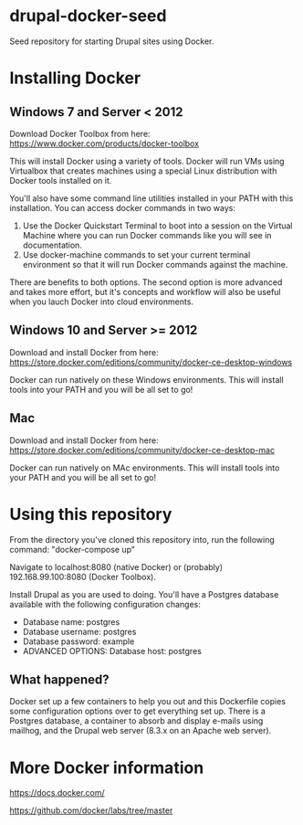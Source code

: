 # drupal-docker-seed
Seed repository for starting Drupal sites using Docker.

# Installing Docker
## Windows 7 and Server < 2012
Download Docker Toolbox from here: https://www.docker.com/products/docker-toolbox

This will install Docker using a variety of tools.  Docker will run VMs using Virtualbox that creates machines using a special Linux distribution with Docker tools installed on it.

You'll also have some command line utilities installed in your PATH with this installation.  You can access docker commands in two ways:
1. Use the Docker Quickstart Terminal to boot into a session on the Virtual Machine where you can run Docker commands like you will see in documentation.
2. Use docker-machine commands to set your current terminal environment so that it will run Docker commands against the machine.

There are benefits to both options.  The second option is more advanced and takes more effort, but it's concepts and workflow will also be useful when you lauch Docker into cloud environments.

## Windows 10 and Server >= 2012
Download and install Docker from here: https://store.docker.com/editions/community/docker-ce-desktop-windows

Docker can run natively on these Windows environments.  This will install tools into your PATH and you will be all set to go!

## Mac
Download and install Docker from here: https://store.docker.com/editions/community/docker-ce-desktop-mac

Docker can run natively on MAc environments.  This will install tools into your PATH and you will be all set to go! 

# Using this repository
From the directory you've cloned this repository into, run the following command: "docker-compose up"
 
Navigate to localhost:8080 (native Docker) or (probably) 192.168.99.100:8080 (Docker Toolbox).

Install Drupal as you are used to doing.  You'll have a Postgres database available with the following configuration changes:
* Database name: postgres
* Database username: postgres
* Database password: example
* ADVANCED OPTIONS: Database host: postgres

## What happened?
Docker set up a few containers to help you out and this Dockerfile copies some configuration options over to get everything set up.
There is a Postgres database, a container to absorb and display e-mails using mailhog, and the Drupal web server (8.3.x on an Apache web server).

# More Docker information
https://docs.docker.com/

https://github.com/docker/labs/tree/master
